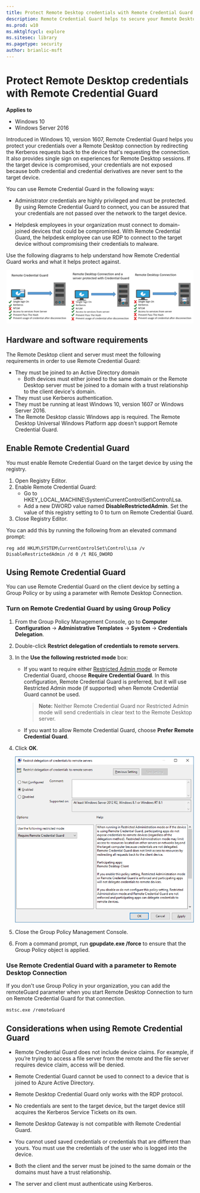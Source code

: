 ```yaml
---
title: Protect Remote Desktop credentials with Remote Credential Guard (Windows 10)
description: Remote Credential Guard helps to secure your Remote Desktop credentials by never sending them to the target device.
ms.prod: w10
ms.mktglfcycl: explore
ms.sitesec: library
ms.pagetype: security
author: brianlic-msft
---
```

#  Protect Remote Desktop credentials with Remote Credential Guard

**Applies to**
-   Windows 10
-   Windows Server 2016

Introduced in Windows 10, version 1607, Remote Credential Guard helps you protect your credentials over a Remote Desktop connection by redirecting the Kerberos requests back to the device that's requesting the connection. It also provides single sign on experiences for Remote Desktop sessions. If the target device is compromised, your credentials are not exposed because both credential and credential derivatives are never sent to the target device.

You can use Remote Credential Guard in the following ways:

- Administrator credentials are highly privileged and must be protected. By using Remote Credential Guard to connect, you can be assured that your credentials are not passed over the network to the target device.

- Helpdesk employees in your organization must connect to domain-joined devices that could be compromised. With Remote Credential Guard, the helpdesk employee can use RDP to connect to the target device without compromising their credentials to malware.

Use the following diagrams to help understand how Remote Credential Guard works and what it helps protect against.

![Remote Credential Guard](images/remote-credential-guard.png)

## Hardware and software requirements

The Remote Desktop client and server must meet the following requirements in order to use Remote Credential Guard:

- They must be joined to an Active Directory domain
    - Both devices must either joined to the same domain or the Remote Desktop server must be joined to a domain with a trust relationship to the client device's domain.
- They must use Kerberos authentication.
- They must be running at least Windows 10, version 1607 or Windows Server 2016.
- The Remote Desktop classic Windows app is required. The Remote Desktop Universal Windows Platform app doesn't support Remote Credential Guard.


## Enable Remote Credential Guard

You must enable Remote Credential Guard on the target device by using the registry.

1. Open Registry Editor.
2. Enable Remote Credential Guard:
    - Go to HKEY_LOCAL_MACHINE\System\CurrentControlSet\Control\Lsa.
    - Add a new DWORD value named **DisableRestrictedAdmin**. Set the value of this registry setting to 0 to turn on Remote Credential Guard.
3. Close Registry Editor.

You can add this by running the following from an elevated command prompt:

```
reg add HKLM\SYSTEM\CurrentControlSet\Control\Lsa /v DisableRestrictedAdmin /d 0 /t REG_DWORD
```

## Using Remote Credential Guard

You can use Remote Credential Guard on the client device by setting a Group Policy or by using a parameter with Remote Desktop Connection. 

### Turn on Remote Credential Guard by using Group Policy

1. From the Group Policy Management Console, go to **Computer Configuration** -> **Administrative Templates** -> **System** -> **Credentials Delegation**.
2. Double-click **Restrict delegation of credentials to remote servers**.
3. In the **Use the following restricted mode** box:
    - If you want to require either [Restricted Admin mode](http://social.technet.microsoft.com/wiki/contents/articles/32905.how-to-enable-restricted-admin-mode-for-remote-desktop.aspx) or Remote Credential Guard, choose **Require Credential Guard**. In this configuration, Remote Credential Guard is preferred, but it will use Restricted Admin mode (if supported) when Remote Credential Guard cannot be used.

        > **Note:**  Neither Remote Credential Guard nor Restricted Admin mode will send credentials in clear text to the Remote Desktop server.
        
    - If you want to allow Remote Credential Guard, choose **Prefer Remote Credential Guard**.
4. Click **OK**.

    ![Remote Credential Guard Group Policy](images/remote-credential-guard-gp.png)

5. Close the Group Policy Management Console.

6. From a command prompt, run **gpupdate.exe /force** to ensure that the Group Policy object is applied.


### Use Remote Credential Guard with a parameter to Remote Desktop Connection 

If you don't use Group Policy in your organization, you can add the remoteGuard parameter when you start Remote Desktop Connection to turn on Remote Credential Guard for that connection.

```
mstsc.exe /remoteGuard
```


## Considerations when using Remote Credential Guard

- Remote Credential Guard does not include device claims. For example, if you’re trying to access a file server from the remote and the file server requires device claim, access will be denied.

- Remote Credential Guard cannot be used to connect to a device that is joined to Azure Active Directory.

- Remote Desktop Credential Guard only works with the RDP protocol.

- No credentials are sent to the target device, but the target device still acquires the Kerberos Service Tickets on its own.

- Remote Desktop Gateway is not compatible with Remote Credential Guard.

- You cannot used saved credentials or credentials that are different than yours. You must use the credentials of the user who is logged into the device.

- Both the client and the server must be joined to the same domain or the domains must have a trust relationship.

- The server and client must authenticate using Kerberos.